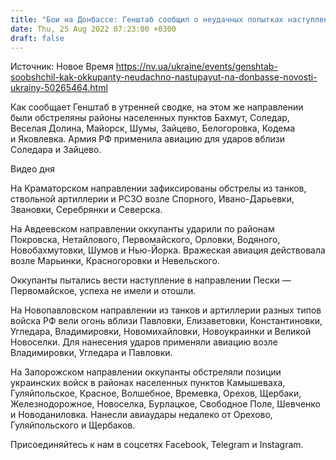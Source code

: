 ```yaml
---
title: "Бои на Донбассе: Генштаб сообщил о неудачных попытках наступления оккупантов"
date: Thu, 25 Aug 2022 07:23:00 +0300
draft: false
---
```

Источник: Новое Время https://nv.ua/ukraine/events/genshtab-soobshchil-kak-okkupanty-neudachno-nastupayut-na-donbasse-novosti-ukrainy-50265464.html


Как сообщает Генштаб в утренней сводке, на этом же направлении были обстреляны районы населенных пунктов Бахмут, Соледар, Веселая Долина, Майорск, Шумы, Зайцево, Белогоровка, Кодема и Яковлевка. Армия РФ применила авиацию для ударов вблизи Соледара и Зайцево.

 Видео дня   

На Краматорском направлении зафиксированы обстрелы из танков, ствольной артиллерии и РСЗО возле Спорного, Ивано-Дарьевки, Звановки, Серебрянки и Северска.

На Авдеевском направлении оккупанты ударили по районам Покровска, Нетайлового, Первомайского, Орловки, Водяного, Новобахмутовки, Шумов и Нью-Йорка. Вражеская авиация действовала возле Марьинки, Красногоровки и Невельского.

Оккупанты пытались вести наступление в направлении Пески — Первомайское, успеха не имели и отошли.

На Новопавловском направлении из танков и артиллерии разных типов войска РФ вели огонь вблизи Павловки, Елизаветовки, Константиновки, Угледара, Владимировки, Новомихайловки, Новоукраинки и Великой Новоселки. Для нанесения ударов применяли авиацию возле Владимировки, Угледара и Павловки.

На Запорожском направлении оккупанты обстреляли позиции украинских войск в районах населенных пунктов Камышеваха, Гуляйпольское, Красное, Волшебное, Времевка, Орехов, Щербаки, Железнодорожное, Новоселка, Бурлацкое, Свободное Поле, Шевченко и Новоданиловка. Нанесли авиаудары недалеко от Орехово, Гуляйпольского и Щербаков.

Присоединяйтесь к нам в соцсетях Facebook, Telegram и Instagram.
